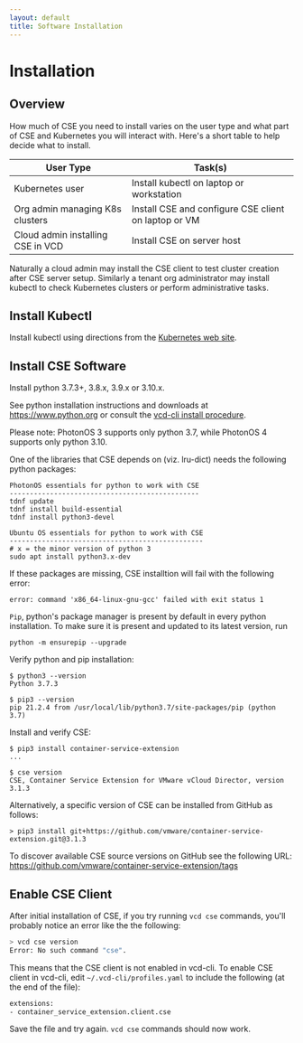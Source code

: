 ```yaml
---
layout: default
title: Software Installation
---
```

# Installation

<a name="overview"></a>
## Overview

How much of CSE you need to install varies on the user type and what part
of CSE and Kubernetes you will interact with.  Here's a short table
to help decide what to install.

| User Type                         | Task(s)                                              |
|-----------------------------------|------------------------------------------------------|
| Kubernetes user                   | Install kubectl on laptop or workstation             |
| Org admin managing K8s clusters   | Install CSE and configure CSE client on laptop or VM |
| Cloud admin installing CSE in VCD | Install CSE on server host                           |

Naturally a cloud admin may install the CSE client to test cluster
creation after CSE server setup. Similarly a tenant org administrator
may install kubectl to check Kubernetes clusters or perform
administrative tasks.

<a name="kubectl"></a>
## Install Kubectl

Install kubectl using directions from the [Kubernetes web site](https://kubernetes.io/docs/tasks/tools/install-kubectl/).

<a name="getting_cse"></a>
## Install CSE Software

Install python 3.7.3+, 3.8.x, 3.9.x or 3.10.x.

See python installation instructions and downloads at <https://www.python.org> or
consult the [vcd-cli install procedure](https://vmware.github.io/vcd-cli/install.html).

Please note: PhotonOS 3 supports only python 3.7, while PhotonOS 4 supports only python 3.10.

One of the libraries that CSE depends on (viz. lru-dict) needs the following python packages:
```
PhotonOS essentials for python to work with CSE
-----------------------------------------------
tdnf update
tdnf install build-essential
tdnf install python3-devel

Ubuntu OS essentials for python to work with CSE
------------------------------------------------
# x = the minor version of python 3
sudo apt install python3.x-dev
```

If these packages are missing, CSE installtion will fail with the following error:
```
error: command 'x86_64-linux-gnu-gcc' failed with exit status 1
```


`Pip`, python's package manager is present by default in every python installation.
To make sure it is present and updated to its latest version, run
```
python -m ensurepip --upgrade
```

Verify python and pip installation:
```
$ python3 --version
Python 3.7.3

$ pip3 --version
pip 21.2.4 from /usr/local/lib/python3.7/site-packages/pip (python 3.7)
```

Install and verify CSE:
```
$ pip3 install container-service-extension
...

$ cse version
CSE, Container Service Extension for VMware vCloud Director, version 3.1.3
```

Alternatively, a specific version of CSE can be installed from GitHub as
follows:
```
> pip3 install git+https://github.com/vmware/container-service-extension.git@3.1.3
```

To discover available CSE source versions on GitHub see the following URL:
<https://github.com/vmware/container-service-extension/tags>


<a name="enable_cse_vcd_cli"></a>
## Enable CSE Client

After initial installation of CSE, if you try running `vcd cse` commands,
you'll probably notice an error like the the following:
```sh
> vcd cse version
Error: No such command "cse".
```
This means that the CSE client is not enabled in vcd-cli.
To enable CSE client in vcd-cli, edit `~/.vcd-cli/profiles.yaml` to include the
following (at the end of the file):
```sh
extensions:
- container_service_extension.client.cse
```
Save the file and try again. `vcd cse` commands should now work.

